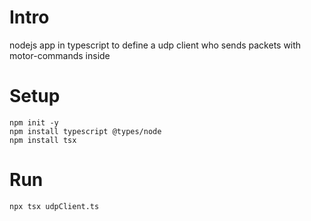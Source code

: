 # Intro
nodejs app in typescript to define a udp client who sends packets with motor-commands inside  

# Setup
```Shell
npm init -y
npm install typescript @types/node
npm install tsx
```

# Run
```Shell
npx tsx udpClient.ts
```

